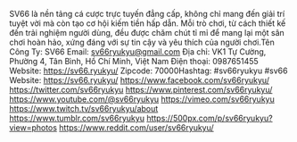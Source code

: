 SV66 là nền tảng cá cược trực tuyến đẳng cấp, không chỉ mang đến giải trí tuyệt vời mà còn tạo cơ hội kiếm tiền hấp dẫn. Mỗi trò chơi, từ cách thiết kế đến trải nghiệm người dùng, đều được chăm chút tỉ mỉ để mang lại một sân chơi hoàn hảo, xứng đáng với sự tin cậy và yêu thích của người chơi.Tên Công Ty: SV66
Email: sv66ryukyu@gmail.com
Địa chỉ: VK1 Tự Cường, Phường 4, Tân Bình, Hồ Chí Minh, Việt Nam
Điện thoại: 0987651455
Website:
https://sv66.ryukyu/
Zipcode: 70000Hashtag: #sv66ryukyu #sv66
Website:
https://sv66.ryukyu/
https://www.facebook.com/sv66ryukyu/
https://twitter.com/sv66ryukyu
https://www.pinterest.com/sv66ryukyu/
https://www.youtube.com/@sv66ryukyu
https://vimeo.com/sv66ryukyu
https://www.twitch.tv/sv66ryukyu/about
https://www.tumblr.com/sv66ryukyu
https://500px.com/p/sv66ryukyu?view=photos
https://www.reddit.com/user/sv66ryukyu/

